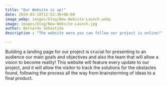 ```yaml
---
title: "Our Website is up!"
date: 2024-03-18T12:52:36+06:00
image_webp: images/blog/New-Website-Launch.webp
image: images/blog/New-Website-Launch.jpg
author: Bernardo Sebastião
description : "The website were you can follow our project is online!"

---
```


Building a landing page for our project is crucial for presenting to an audience our main goals and objectives and also the team that will allow a vision to become reality! 
This website will feature every update to our project, and it will allow the visitor to track the solutions for the obstacles found, following the process all the way from brainstorming of ideas to a final product.